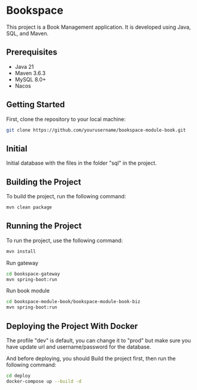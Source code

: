 # Bookspace

This project is a Book Management application. It is developed using Java, SQL, and Maven.

## Prerequisites

- Java 21
- Maven 3.6.3
- MySQL 8.0+
- Nacos

## Getting Started

First, clone the repository to your local machine:

```bash
git clone https://github.com/yourusername/bookspace-module-book.git
```

## Initial

Initial database with the files in the folder "sql" in the project.

## Building the Project

To build the project, run the following command:

```bash
mvn clean package
```

## Running the Project

To run the project, use the following command:

```bash
mvn install
```

Run gateway

```bash
cd bookspace-gateway
mvn spring-boot:run
```

Run book module

```bash
cd bookspace-module-book/bookspace-module-book-biz
mvn spring-boot:run
```

## Deploying the Project With Docker

The profile "dev" is default, you can change it to "prod" but make sure you have update url and username/password for
the database.

And before deploying, you should Build the project first, then run the following command:

```bash
cd deploy
docker-compose up --build -d
```
